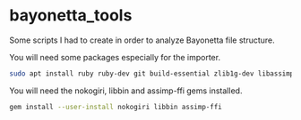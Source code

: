 # bayonetta_tools

Some scripts I had to create in order to analyze Bayonetta file structure.

You will need some packages especially for the importer.
```bash
sudo apt install ruby ruby-dev git build-essential zlib1g-dev libassimp-dev imagemagick
```
You will need the nokogiri, libbin and assimp-ffi gems installed.
```bash
gem install --user-install nokogiri libbin assimp-ffi
```
